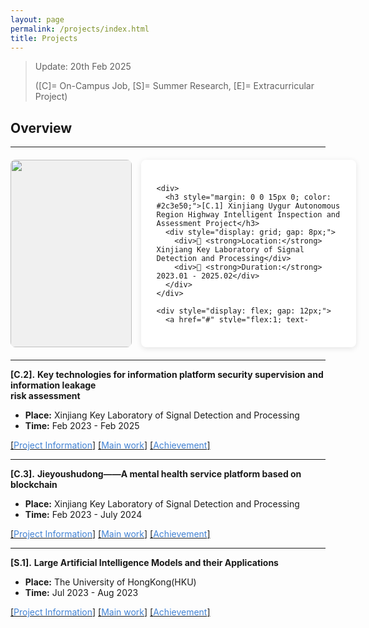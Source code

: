```yaml
---
layout: page
permalink: /projects/index.html
title: Projects
---
```


> Update: 20th Feb 2025
> 
> ([C]= On-Campus Job, [S]= Summer Research, [E]= Extracurricular Project)
<!-- **3** Completed On-Campus Research Projects, **1** Completed Summer Research Project -->
 
## Overview   
<!--
<img src="https://zhangtianze.com/images/Project01.jpg" align="left">
**[C.1].** **Xinjiang Uygur Autonomous Region Highway Intelligent Inspection and Assessment Project**

- **Place:** Xinjiang Key Laboratory of Signal Detection and Processing
- **Time:** Jan 2023 - Feb 2025

**level:** Provincial and ministerial level
- **Instructor:** **Gang Shi**(Participate)


[[<font color='#4282D3'>Project Information</font>]](https://zhangtianze.com/contributions1) [[<font color='#4282D3'>Main work</font>]](https://zhangtianze.com/contributions1) [[<font color='#4282D3'>Achievement</font>]](https://zhangtianze.com/contributions1)

-->

---

<div style="display: flex; 
           height: 300px; 
           margin: 20px 0;
           gap: 15px;">

  <!-- 图片容器（严格40%） -->
  <div style="flex: 0 0 calc(40% - 8px);
            position: relative;
            background: #f0f0f0;
            border-radius: 8px;
            overflow: hidden;">
    <img src="https://zhangtianze.com/images/Project01.jpg" 
         style="width: 100%;
                height: 100%;
                object-fit: cover;">
  </div>

  <!-- 文字容器（严格60%） -->
  <div style="flex: 0 0 calc(60% - 8px);
            padding: 25px;
            background: #fff;
            border-radius: 8px;
            box-shadow: 0 2px 8px rgba(0,0,0,0.1);
            display: flex;
            flex-direction: column;
            justify-content: space-between;">
    
    <div>
      <h3 style="margin: 0 0 15px 0; color: #2c3e50;">[C.1] Xinjiang Uygur Autonomous Region Highway Intelligent Inspection and Assessment Project</h3>
      <div style="display: grid; gap: 8px;">
        <div>📍 <strong>Location:</strong> Xinjiang Key Laboratory of Signal Detection and Processing</div>
        <div>📅 <strong>Duration:</strong> 2023.01 - 2025.02</div>
      </div>
    </div>

    <div style="display: flex; gap: 12px;">
      <a href="#" style="flex:1; text-align:center; 
                      background: #4282D3;
                      color: white;
                      padding: 10px;
                      border-radius: 6px;
                      text-decoration: none;">
        Project Details
      </a>
      <a href="#" style="flex:1; text-align:center;
                      border: 2px solid #4282D3;
                      color: #4282D3;
                      padding: 10px;
                      border-radius: 6px;
                      text-decoration: none;">
        Main Works
      </a>
      <a href="#" style="flex:1; text-align:center;
                      border: 2px solid #4282D3;
                      color: #4282D3;
                      padding: 10px;
                      border-radius: 6px;
                      text-decoration: none;">
        Achievements
      </a>
    </div>

  </div>
</div>

---

**[C.2].** **Key technologies for information platform security supervision and information leakage <br>risk assessment**

- **Place:** Xinjiang Key Laboratory of Signal Detection and Processing
- **Time:** Feb 2023 - Feb 2025

<!-- - **level:** Provincial and ministerial level
- **Instructor:** **Gang Shi**(Participate)<br>
-->

[[<font color='#4282D3'>Project Information</font>]](https://zhangtianze.com/contributions2) [[<font color='#4282D3'>Main work</font>]](https://zhangtianze.com/contributions2) [[<font color='#4282D3'>Achievement</font>]](https://zhangtianze.com/contributions2)
  
---

**[C.3].** **Jieyoushudong——A mental health service platform based on blockchain**

- **Place:** Xinjiang Key Laboratory of Signal Detection and Processing
- **Time:** Feb 2023 - July 2024

<!-- - **level:** National College Student Innovation and Entrepreneurship Program
- **Instructor:** **Gang Shi** 、**Xiaoli Wang**(Student Responsible Person)<br>
-->

[[<font color='#4282D3'>Project Information</font>]](https://zhangtianze.com/contributions3) [[<font color='#4282D3'>Main work</font>]](https://zhangtianze.com/contributions3) [[<font color='#4282D3'>Achievement</font>]](https://zhangtianze.com/contributions3)

---

**[S.1].** **Large Artificial Intelligence Models and their Applications**

- **Place:** The University of HongKong(HKU)
- **Time:** Jul 2023 - Aug 2023

<!-- - **level:** School Level
- **Instructor:** **Heming Cui**(Participate)<br>
-->

[[<font color='#4282D3'>Project Information</font>]](https://zhangtianze.com/contributions4) [[<font color='#4282D3'>Main work</font>]](https://zhangtianze.com/contributions4) [[<font color='#4282D3'>Achievement</font>]](https://zhangtianze.com/contributions4)


